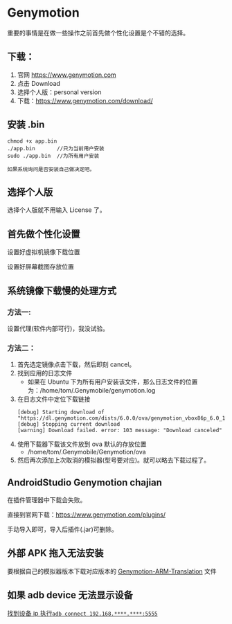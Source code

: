# Genymotion

重要的事情是在做一些操作之前首先做个性化设置是个不错的选择。

## 下载：
1. 官网 https://www.genymotion.com
2. 点击 Download
3. 选择个人版：personal version
4. 下载：https://www.genymotion.com/download/

## 安装 .bin
```
chmod +x app.bin
./app.bin       //只为当前用户安装
sudo ./app.bin  //为所有用户安装

如果系统询问是否安装自己做决定吧。
```

## 选择个人版
选择个人版就不用输入 License 了。


## 首先做个性化设置
设置好虚拟机镜像下载位置

设置好屏幕截图存放位置

## 系统镜像下载慢的处理方式

### 方法一:
设置代理(软件内部可行)，我没试验。

### 方法二：
1. 首先选定镜像点击下载，然后即刻 cancel。
2. 找到应用的日志文件
    - 如果在 Ubuntu 下为所有用户安装该文件，那么日志文件的位置为：/home/tom/.Genymobile/genymotion.log
3. 在日志文件中定位下载链接
    ```
    [debug] Starting download of "https://dl.genymotion.com/dists/6.0.0/ova/genymotion_vbox86p_6.0_180219_000000.ova"
    [debug] Stopping current download
    [warning] Download failed. error: 103 message: "Download canceled"
    ```
4. 使用下载器下载该文件放到 ova 默认的存放位置
    - /home/tom/.Genymobile/Genymotion/ova
5. 然后再次添加上次取消的模拟器(型号要对应)。就可以略去下载过程了。


## AndroidStudio  Genymotion chajian 
在插件管理器中下载会失败。

直接到官网下载：https://www.genymotion.com/plugins/

手动导入即可，导入后插件(.jar)可删除。


## 外部 APK 拖入无法安装

要根据自己的模拟器版本下载对应版本的 [Genymotion-ARM-Translation](https://github.com/m9rco/Genymotion_ARM_Translation) 文件

## 如果 adb device 无法显示设备

[找到设备 ip 执行`adb connect 192.168.****.****:5555`](https://stackoverflow.com/a/55232270/7707781)
